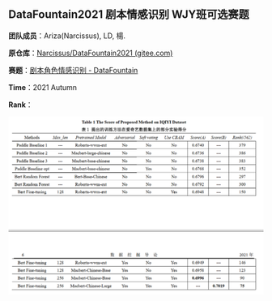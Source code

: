 ## DataFountain2021 剧本情感识别 WJY班可选赛题

**团队成员**：Ariza(Narcissus), LD, 楊.

**原仓库**：[Narcissus/DataFountain2021 (gitee.com)](https://gitee.com/Casanova_s_stack/data-fountain2021)

**赛题**：[剧本角色情感识别 - DataFountain](https://www.datafountain.cn/competitions/518)



**Time**：2021 Autumn

**Rank**：

![image-20220121162634156](image-20220121162634156.png)

